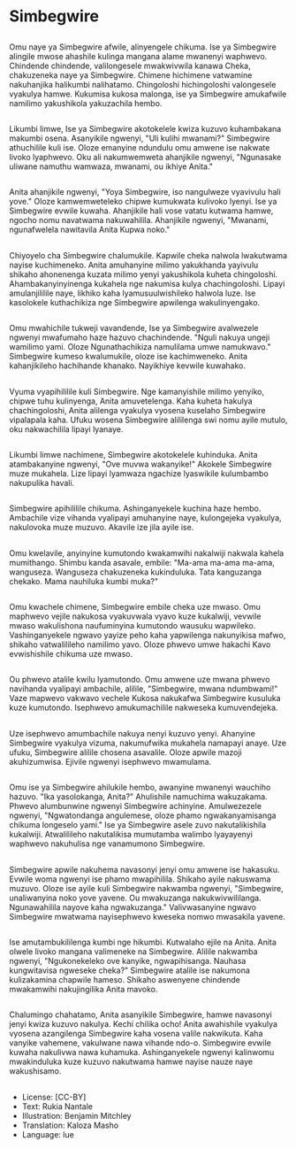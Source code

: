# Simbegwire

##
Omu naye ya Simbegwire afwile, alinyengele chikuma. Ise ya Simbegwire alingile mwose ahashile kulinga mangana alame mwanenyi waphwevo. Chindende chindende, valilongesele mwakwivwila kanawa Cheka, chakuzeneka naye ya Simbegwire. Chimene hichimene vatwamine nakuhanjika halikumbi nalihatamo. Chingoloshi hichingoloshi valongesele vyakulya hamwe. Kukumisa kukosa malonga, ise ya Simbegwire amukafwile namilimo yakushikola yakuzachila hembo.

##
Likumbi limwe, Ise ya Simbegwire akotokelele kwiza kuzuvo kuhambakana makumbi osena. Asanyikile ngwenyi, "Uli kulihi mwanami?" Simbegwire athuchilile kuli ise. Oloze emanyine ndundulu omu amwene ise nakwate livoko lyaphwevo. Oku ali nakumwemweta ahanjikile ngwenyi, "Ngunasake uliwane namuthu wamwaza, mwanami, ou ikhiye Anita."

##
Anita ahanjikile ngwenyi, "Yoya Simbegwire, iso nangulweze vyavivulu hali yove." Oloze kamwemweteleko chipwe kumukwata kulivoko lyenyi. Ise ya Simbegwire evwile kuwaha. Ahanjikile hali vose vatatu kutwama hamwe, ngocho nomu navatwama nakuwahilila. Ahanjikile ngwenyi, "Mwanami, ngunafwelela nawitavila Anita Kupwa noko."

##
Chiyoyelo cha Simbegwire chalumukile. Kapwile cheka nalwola lwakutwama nayise kuchimeneko. Anita amuhanyine milimo yakukhanda yayivulu shikaho ahonenenga kuzata milimo yenyi yakushikola kuheta chingoloshi. Ahambakanyinyinenga kukahela nge nakumisa kulya chachingoloshi. Lipayi amulanjililile naye, likhiko kaha lyamusuulwishileko halwola luze. Ise kasolokele kuthachikiza nge Simbegwire apwilenga wakulinyengako.

##
Omu mwahichile tukweji vavandende, Ise ya Simbegwire avalwezele ngwenyi mwafumaho haze hazuvo chachindende. "Nguli nakuya ungeji wamilimo yami. Oloze Ngunathachikiza namulilama umwe namukwavo." Simbegwire kumeso kwalumukile, oloze ise kachimweneko. Anita kahanjikileho hachihande khanako. Nayikhiye kevwile kuwahako.

##
Vyuma vyapihililile kuli Simbegwire. Nge kamanyishile milimo yenyiko, chipwe tuhu kulinyenga, Anita amuvetelenga. Kaha kuheta hakulya chachingoloshi, Anita alilenga vyakulya vyosena kuselaho Simbegwire vipalapala kaha. Ufuku wosena Simbegwire alililenga swi nomu ayile mutulo, oku nakwachilila lipayi lyanaye.

##
Likumbi limwe nachimene, Simbegwire akotokelele kuhinduka. Anita atambakanyine ngwenyi, "Ove muvwa wakanyike!" Akokele Simbegwire muze mukahela. Lize lipayi lyamwaza ngachize lyaswikile kulumbambo nakupulika havali.

##
Simbegwire apihililile chikuma. Ashinganyekele kuchina haze hembo. Ambachile vize vihanda vyalipayi amuhanyine naye, kulongejeka vyakulya, nakulovoka muze muzuvo. Akavile ize jila ayile ise.

##
Omu kwelavile, anyinyine kumutondo kwakamwihi nakalwiji nakwala kahela mumithango. Shimbu kanda asavale, embile: "Ma-ama ma-ama ma-ama, wanguseza. Wanguseza chakuzeneka kukinduluka. Tata kanguzanga chekako. Mama nauhiluka kumbi muka?"

##
Omu kwachele chimene, Simbegwire embile cheka uze mwaso. Omu maphwevo vejile nakukosa vyakuvwala vyavo kuze kukalwiji, vevwile mwaso wakulishona naufuminyina kumutondo wausuku wapwileko. Vashinganyekele ngwavo yayize peho kaha yapwilenga nakunyikisa mafwo, shikaho vatwalilileho namilimo yavo. Oloze phwevo umwe hakachi Kavo evwishishile chikuma uze mwaso.

##
Ou phwevo atalile kwilu lyamutondo. Omu amwene uze mwana phwevo navihanda vyalipayi ambachile, alilile, "Simbegwire, mwana ndumbwami!" Vaze mapwevo vakwavo vechele Kukosa nakukafwa Simbegwire kusuluka kuze kumutondo. Isephwevo amukumachilile nakweseka kumuvendejeka.

##
Uze isephwevo amumbachile nakuya nenyi kuzuvo yenyi. Ahanyine Simbegwire vyakulya vizuma, nakumufwika mukahela namapayi anaye. Uze ufuku, Simbegwire alilile chosena asavalile. Oloze apwile mazoji akuhizumwisa. Ejivile ngwenyi isephwevo mwamulama.

##
Omu ise ya Simbegwire ahilukile hembo, awanyine mwanenyi wauchiho hazuvo. "Ika yasolokanga, Anita?" Ahulishile namuchima wakuzakama. Phwevo alumbunwine ngwenyi Simbegwire achinyine. Amulwezezele ngwenyi, "Ngwatondanga angulemese, oloze phamo ngwakanyamisanga chikuma longeselo yami." Ise ya Simbegwire asele zuvo nakutalikishila kukalwiji. Atwalilileho nakutalikisa mumutamba walimbo lyayayenyi waphwevo nakuhulisa nge vanamumono Simbegwire.

##
Simbegwire apwile nakuhema navasonyi jenyi omu amwene ise hakasuku. Evwile woma ngwenyi ise phamo mwapihilila. Shikaho ayile nakuswama muzuvo. Oloze ise ayile kuli Simbegwire nakwamba ngwenyi, "Simbegwire, unaliwanyina noko yove yavene. Ou mwakuzanga nakukwivwililanga. Ngunawahilila nayove kaha ngwakuzanga." Valivwasanyine ngwavo Simbegwire mwatwama nayisephwevo kweseka nomwo mwasakila yavene.

##
Ise amutambukililenga kumbi nge hikumbi. Kutwalaho ejile na Anita. Anita olwele livoko mangana valimeneke na Simbegwire. Alilile nakwamba ngwenyi, "Ngukonekeleko ove kanyike, ngwapihisanga. Nauhasa kungwitavisa ngweseke cheka?" Simbegwire atalile ise nakumona kulizakamina chapwile hameso. Shikaho aswenyene chindende mwakamwihi nakujingilika Anita mavoko.

##
Chalumingo chahatamo, Anita asanyikile Simbegwire, hamwe navasonyi jenyi kwiza kuzuvo nakulya. Kechi chilika ocho! Anita awahishile vyakulya vyosena azangilenga Simbegwire kaha vosena valile nakwikuta. Kaha vanyike vahemene, vakulwane nawa vihande ndo-o. Simbegwire evwile kuwaha nakulivwa nawa kuhamuka. Ashinganyekele ngwenyi kalinwomu mwakinduluka kuze kuzuvo nakutwama hamwe nayise nauze naye wakushisamo.

##
* License: [CC-BY]
* Text: Rukia Nantale
* Illustration: Benjamin Mitchley
* Translation: Kaloza Masho
* Language: lue
